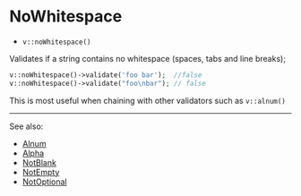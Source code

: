 # NoWhitespace

- `v::noWhitespace()`

Validates if a string contains no whitespace (spaces, tabs and line breaks);

```php
v::noWhitespace()->validate('foo bar');  //false
v::noWhitespace()->validate("foo\nbar"); // false
```

This is most useful when chaining with other validators such as `v::alnum()`

***
See also:

  * [Alnum](Alnum.md)
  * [Alpha](Alpha.md)
  * [NotBlank](NotBlank.md)
  * [NotEmpty](NotEmpty.md)
  * [NotOptional](NotOptional.md)
